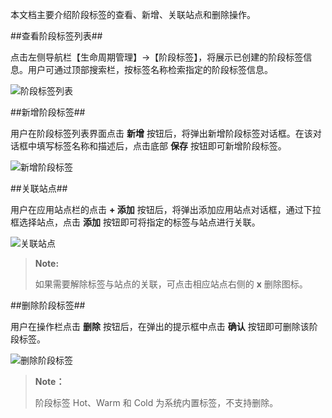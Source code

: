 
本文档主要介绍阶段标签的查看、新增、关联站点和删除操作。

##查看阶段标签列表##

点击左侧导航栏【生命周期管理】->【阶段标签】，将展示已创建的阶段标签信息。用户可通过顶部搜索栏，按标签名称检索指定的阶段标签信息。

![阶段标签列表][stage_tag_list]

##新增阶段标签##

用户在阶段标签列表界面点击 **新增** 按钮后，将弹出新增阶段标签对话框。在该对话框中填写标签名称和描述后，点击底部 **保存** 按钮即可新增阶段标签。

![新增阶段标签][stage_tag_create]

##关联站点##

用户在应用站点栏的点击 **+ 添加** 按钮后，将弹出添加应用站点对话框，通过下拉框选择站点，点击 **添加** 按钮即可将指定的标签与站点进行关联。

![关联站点][stage_tag_site]

>**Note:**
>
> 如果需要解除标签与站点的关联，可点击相应站点右侧的 **x** 删除图标。

##删除阶段标签##

用户在操作栏点击 **删除** 按钮后，在弹出的提示框中点击 **确认** 按钮即可删除该阶段标签。

![删除阶段标签][stage_tag_delete]

>**Note：**
>
> 阶段标签 Hot、Warm 和 Cold 为系统内置标签，不支持删除。

[stage_tag_list]:Om/Operation/LifeCycle/stage_tag_list.png
[stage_tag_create]:Om/Operation/LifeCycle/stage_tag_create.png
[stage_tag_delete]:Om/Operation/LifeCycle/stage_tag_delete.png
[stage_tag_site]:Om/Operation/LifeCycle/stage_tag_site.png